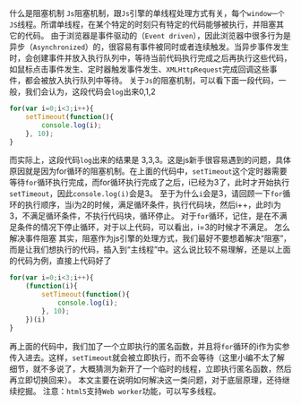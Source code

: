 什么是阻塞机制 
`Js`阻塞机制，跟`Js`引擎的单线程处理方式有关，每个`window一个JS`线程。所谓单线程，在某个特定的时刻只有特定的代码能够被执行，并阻塞其它的代码。 
由于浏览器是事件驱动的（`Event driven`），因此浏览器中很多行为是异步（`Asynchronized`）的，很容易有事件被同时或者连续触发。当异步事件发生时，会创建事件并放入执行队列中，等待当前代码执行完成之后再执行这些代码，如鼠标点击事件发生、定时器触发事件发生、`XMLHttpRequest`完成回调这些事件，都会被放入执行队列中等待。 
关于`Js`的阻塞机制，可以看下面一段代码，一般，我们会认为，这段代码会`log`出来0,1,2
```js
for(var i=0;i<3;i++){
    setTimeout(function(){
        console.log(i);
    }, 10);
}
```

而实际上，这段代码`log`出来的结果是 3,3,3。这是js新手很容易遇到的问题，具体原因就是因为for循环的阻塞机制。在上面的代码中，`setTimeout`这个定时器需要等待`for`循环执行完成，而for循环执行完成了之后，i已经为3了，此时才开始执行`setTimeout`，因此`console.log(i)`会是3。 
至于为什么`i`会是3，请回顾一下`for`循环的执行顺序，当i为2的时候，满足循环条件，执行代码块，然后i++，此时i为3，不满足循环条件，不执行代码块，循环停止。 
对于`for`循环，记住，是在不满足条件的情况下停止循环，对于以上代码，可以看出，i=3的时候才不满足。 
怎么解决事件阻塞 
其实，阻塞作为js引擎的处理方式，我们最好不要想着解决“阻塞”，而是让我们想执行的代码，插入到“主线程”中。这么说比较不易理解，还是以上面的代码为例，直接上代码好了
```js
for(var i=0;i<3;i++){
    (function(i){
        setTimeout(function(){
            console.log(i);
        }, 10);
    })(i)
}
```

再上面的代码中，我们加了一个立即执行的匿名函数，并且将`for`循环的i作为实参传入进去。这样，`setTimeout`就会被立即执行，而不会等待（这里小编不太了解细节，就不多说了，大概猜测为新开了一个临时的线程，立即执行匿名函数，然后再立即切换回来）。 
本文主要在说明如何解决这一类问题，对于底层原理，还待继续挖掘。 
注意：`html5`支持`Web worker`功能，可以写多线程。 